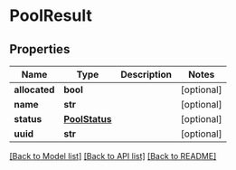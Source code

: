 # PoolResult

## Properties
Name | Type | Description | Notes
------------ | ------------- | ------------- | -------------
**allocated** | **bool** |  | [optional] 
**name** | **str** |  | [optional] 
**status** | [**PoolStatus**](PoolStatus.md) |  | [optional] 
**uuid** | **str** |  | [optional] 

[[Back to Model list]](../README.md#documentation-for-models) [[Back to API list]](../README.md#documentation-for-api-endpoints) [[Back to README]](../README.md)


